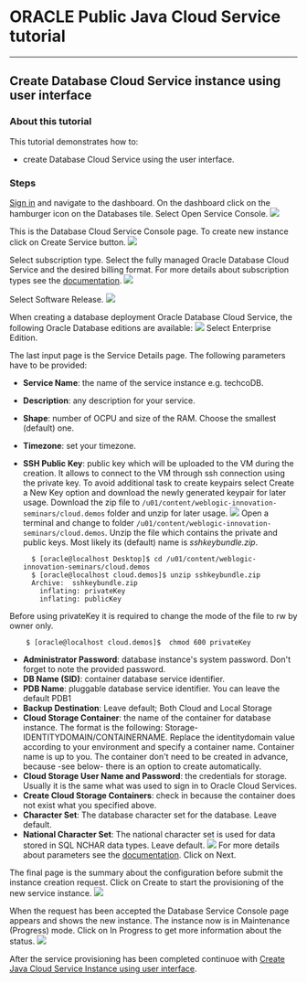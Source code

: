 # ORACLE Public Java Cloud Service tutorial #
-----
## Create Database Cloud Service instance using user interface ##

### About this tutorial ###
This tutorial demonstrates how to:
	
+ create Database Cloud Service using the user interface.

### Steps ###

[Sign in](sign.in.to.oracle.cloud.md) and navigate to the dashboard. On the dashboard click on the hamburger icon on the Databases tile. Select Open Service Console.
![](images/dashboard.2.dbcs.png)

This is the Database Cloud Service Console page. To create new instance click on Create Service button.
![](images/create.dbcs.00.png)

Select subscription type. Select the fully managed Oracle Database Cloud Service and the desired billing format. For more details about subscription types see the [documentation](https://docs.oracle.com/cloud/latest/dbcs_dbaas/CSDBI/GUID-F1E6807A-D283-4170-AB2B-9D43CD8DCD92.htm#CSDBI3395).
![](images/create.dbcs.01.png)

Select Software Release.
![](images/create.dbcs.02.png)

When creating a database deployment Oracle Database Cloud Service, the following Oracle Database editions are available:
![](images/create.dbcs.03.png)
Select Enterprise Edition.

The last input page is the Service Details page. The following parameters have to be provided:
	
+ **Service Name**: the name of the service instance e.g. techcoDB.
+ **Description**: any description for your service.
+ **Shape**: number of OCPU and size of the RAM. Choose the smallest (default) one.
+ **Timezone**: set your timezone.
+ **SSH Public Key**: public key which will be uploaded to the VM during the creation. It allows to connect to the VM through ssh connection using the private key. To avoid additional task to create keypairs select Create a New Key option and download the newly generated keypair for later usage. Download the zip file to `/u01/content/weblogic-innovation-seminars/cloud.demos` folder and unzip for later usage.
![](images/create.dbcs.04.pk.png) 
Open a terminal and change to folder `/u01/content/weblogic-innovation-seminars/cloud.demos`. Unzip the file which contains the private and public keys. Most likely its (default) name is *sshkeybundle.zip*.

		$ [oracle@localhost Desktop]$ cd /u01/content/weblogic-innovation-seminars/cloud.demos
		$ [oracle@localhost cloud.demos]$ unzip sshkeybundle.zip
		Archive:  sshkeybundle.zip
		  inflating: privateKey              
		  inflating: publicKey 
Before using privateKey it is required to change the mode of the file to rw by owner only.

		$ [oracle@localhost cloud.demos]$  chmod 600 privateKey

+ **Administrator Password**: database instance's system password. Don't forget to note the provided password.
+ **DB Name (SID)**: container database service identifier.
+ **PDB Name**: pluggable database service identifier. You can leave the default PDB1
+ **Backup Destination**: Leave default; Both Cloud and Local Storage
+ **Cloud Storage Container**: the name of the container for database instance. The format is the following: Storage-IDENTITYDOMAIN/CONTAINERNAME. Replace the identitydomain value according to your environment and specify a container name. Container name is up to you. The container don't need to be created in advance, because -see below- there is an option to create automatically.
+ **Cloud Storage User Name and Password**: the credentials for storage. Usually it is the same what was used to sign in to Oracle Cloud Services.
+ **Create Cloud Storage Containers**: check in because the container does not exist what you specified above.
+ **Character Set**: The database character set for the database. Leave default.
+ **National Character Set**: The national character set is used for data stored in SQL NCHAR data types. Leave default.
![](images/create.dbcs.04.png)
For more details about parameters see the [documentation](https://docs.oracle.com/cloud/latest/dbcs_dbaas/CSDBI/GUID-D4A35763-53ED-4FBB-97BF-0366F21B05E0.htm#CSDBI3401). Click on Next.

The final page is the summary about the configuration before submit the instance creation request. Click on Create to start the provisioning of the new service instance.
![](images/create.dbcs.05.png)

When the request has been accepted the Database Service Console page appears and shows the new instance. The instance now is in Maintenance (Progress) mode. Click on In Progress to get more information about the status.
![](images/create.dbcs.06.png)

After the service provisioning has been completed continuoe with [Create Java Cloud Service Instance using user interface](https://github.com/oracle-weblogic/weblogic-innovation-seminars/blob/caf-12.2.1/cloud.demos/jcs.basics/create.jcs.ui.md). 


